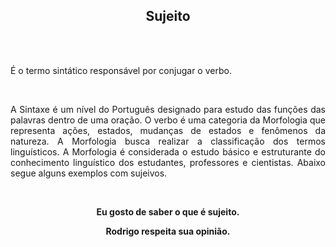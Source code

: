 
<strong> <h2 align="center"> Sujeito </h2> </strong>

<br>
<br>

<p align="justify"> É o termo sintático responsável por conjugar o verbo. </p>

<br>
<p align="justify"> A Sintaxe é um nível do Português designado para estudo das funções das palavras dentro de uma oração. O verbo é uma categoria da Morfologia que representa ações, estados, mudanças de estados e fenômenos da natureza. A Morfologia busca realizar a classificação dos termos linguísticos. A Morfologia é considerada o estudo básico e estruturante do conhecimento linguístico dos estudantes, professores e cientistas. Abaixo segue alguns exemplos com sujeivos. </p>

<br>
<strong> <p align="center"> Eu gosto de saber o que é sujeito. </p> </strong>
<strong> <p align="center"> Rodrigo respeita sua opinião. </p> </strong>
